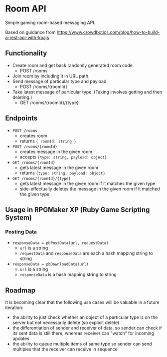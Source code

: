 # Room API

Simple gaming room-based messaging API.

Based on guidance from https://www.crowdbotics.com/blog/how-to-build-a-rest-api-with-koajs

## Functionality

* Create room and get back randomly generated room code.
  * POST /rooms
* Join room by including it in URL path. 
* Send message of particular type and payload.
  * POST /rooms/{roomId}
* Take latest message of particular type. (Taking involves getting and then deleting.)
  * GET /rooms/{roomId}/{type}

## Endpoints

* `POST /rooms`
  * creates room
  * returns `{ roomId: string }`
* `POST /rooms/{roomId}`
  * creates message in the given room
  * accepts `{type: string, payload: object}`
* `GET /rooms/{roomId}`
  * gets latest message in the given room
  * returns `{type: string, payload: object}`
* `GET /rooms/{roomId}/{type}`
  * gets latest message in the given room if it matches the given type
  * side-effectually deletes the message in the given room if it matched the given type


## Usage in RPGMaker XP (Ruby Game Scripting System)

### Posting Data

* `responseData = pbPostData(url, requestData)`
  * `url` is a string
  * `requestData` and `responseData` are each a hash mapping string to string
* `responseData = pbDownloadData(url)`
  * `url` is a string
  * `responseData` is a hash mapping string to string


## Roadmap

It is becoming clear that the following use cases will be valuable in a future iteration:

* the ability to just check whether an object of a particular type is on the server but not necessarily delete (so explicit delete)
* the differentiation of sender and receiver of data, so sender can check if its sent data is still there, whereas receiver can "watch" for incoming updates
* the ability to queue multiple items of same type so sender can send multiples that the receiver can receive in sequence
